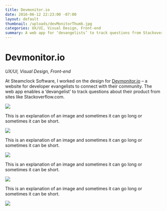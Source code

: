 ```yaml
---
title: Devmonitor.io
date: 2016-06-12 22:23:00 -07:00
layout: default
thumbnail: /uploads/devMonitorThumb.jpg
categories: UX/UI, Visual Design, Front-end
summary: A web app for ‘devangelists’ to track questions from Stackoverflow.
---
```


<div class="grid">
    <h1>Devmonitor.io</h1>
    <p><em>UX/UI, Visual Design, Front-end</em></p>
</div>

<div class="grid">
    <div class="col-1-3">
    	<p>At Steamclock Software, I worked on the design for <a href="http://www.devmonitor.io/" target="_blank">Devmonitor.io</a> – a website for developer evangelists to connect with their community. The web app enables a ‘devangelist’ to track questions about their product from sites like Stackoverflow.com.</p>
	</div>
	<div class="col-2-3">
		<img src="/uploads/devMonitor1.jpg"/>
	</div>
</div>

<div class="grid">
    <div class="col-1-3">
    	<p>This is an explanation of an image and sometimes it can go long or sometimes it can be short.</p>
	</div>
	<div class="col-2-3">
		<img src="/uploads/devMonitor2.jpg"/>
	</div>
</div>

<div class="grid">
    <div class="col-1-3">
    	<p>This is an explanation of an image and sometimes it can go long or sometimes it can be short.</p>
	</div>
	<div class="col-2-3">
		<img src="/uploads/devMonitor3.jpg"/>
	</div>
</div>

<div class="grid">
    <div class="col-1-3">
    	<p>This is an explanation of an image and sometimes it can go long or sometimes it can be short.</p>
	</div>
	<div class="col-2-3">
		<img src="/uploads/devMonitor4.jpg"/>
	</div>
</div>

<div class="grid">
    <div class="col-1-3">
    	<p>This is an explanation of an image and sometimes it can go long or sometimes it can be short.</p>
	</div>
	<div class="col-2-3">
		<img src="/uploads/devMonitor5.jpg"/>
	</div>
</div>